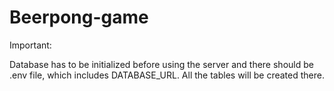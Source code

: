 # Beerpong-game

Important:

Database has to be initialized before using the server and there should be .env file, which includes DATABASE_URL. All the tables will be created there. 
